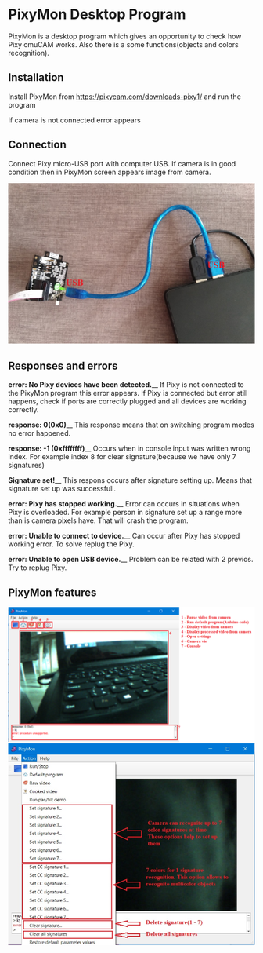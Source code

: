 # PixyMon Desktop Program

PixyMon is a desktop program which gives an opportunity to check how Pixy cmuCAM works. Also there is a some functions(objects and colors recognition).

## Installation

Install PixyMon from https://pixycam.com/downloads-pixy1/ and run the program

If camera is not connected error appears

## Connection
Connect Pixy micro-USB port with computer USB.
If camera is in good condition then in PixyMon screen appears image from camera.

![Screenshot](https://github.com/alshap/PixyRecognition/blob/master/images/con2.jpg)

## Responses and errors

**error: No Pixy devices have been detected.**__
If Pixy is not connected to the PixyMon program this error appears. If Pixy is connected but error still happens, check if ports are correctly plugged and all devices are working correctly.

**response: 0(0x0)**__
This response means that on switching program modes no error happened. 

**response: -1 (0xffffffff)**__
Occurs when in console input was written wrong index. For example index 8 for clear signature(because we have only 7 signatures)

**Signature set!**__
This respons occurs after signature setting up. Means that signature set up was successfull.

**error: Pixy has stopped working.**__
Error can occurs in situations when Pixy is overloaded. For example person in signature set up a range more than is camera pixels have.
That will crash the program.

**error: Unable to connect to device.**__
Can occur after Pixy has stopped working error. To solve replug the Pixy.

**error: Unable to open USB device.**__
Problem can be related with 2 previos. Try to replug Pixy.

## PixyMon features

![Screenshot](https://github.com/alshap/PixyRecognition/blob/master/images/guide1.jpg)
![Screenshot](https://github.com/alshap/PixyRecognition/blob/master/images/guide2.jpg)

